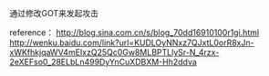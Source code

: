 通过修改GOT来发起攻击

reference：
http://blog.sina.com.cn/s/blog_70dd16910100r1gi.html
http://wenku.baidu.com/link?url=KUDLOyNNxz7QJxtL0orR8xJn-xWKfhkjqaWV4mEIxzQ25Qc0Gw8MLBPTLlySr-N_4rzx-2eXEFso0_28ELbLn499DyYnCuXDBXM-Hh2ddva



